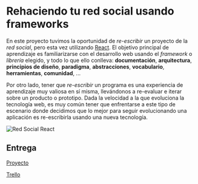 # Rehaciendo tu red social usando frameworks

En este proyecto tuvimos la oportunidad de _re-escribir_ un proyecto  de
la _red social_, pero esta vez utilizando [React](https://reactjs.org/).
El objetivo principal de aprendizaje es familiarizarse con el desarrollo web
usando el _framework_ o _librería_ elegido, y todo lo que ello conlleva:
**documentación**, **arquitectura**, **principios de diseño**, **paradigma**,
**abstracciones**, **vocabulario**, **herramientas**, **comunidad**, ...

Por otro lado, tener que _re-escribir_ un programa es una experiencia de
aprendizaje muy valiosa en sí misma, llevándonos a re-evaluar e iterar sobre
un producto o prototipo. Dada la velocidad a la que evoluciona la tecnología
web, es muy común tener que enfrentarse a este tipo de escenario donde decidimos
que lo mejor para seguir evolucionando una
aplicación es re-escribirla usando una nueva tecnología.

![Red Social React](https://user-images.githubusercontent.com/39282714/47377725-6de1ff00-d6cc-11e8-9b95-3d8f61fedf62.jpg)





## Entrega

[Proyecto](https://milelym.github.io/scl-2018-1-social-network-frameworks/)

[Trello](https://trello.com/b/5cmJL3Er/red-social-con-react)
